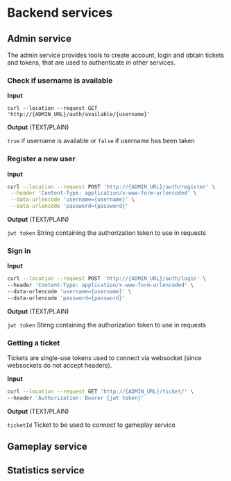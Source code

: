 # Backend services

## Admin service

The admin service provides tools to create account, login and obtain tickets and tokens, that are used to authenticate in other services.

### Check if username is available

**Input**

`curl --location --request GET 'http://{ADMIN_URL}/auth/available/{username}'`

**Output** (TEXT/PLAIN)
 
`true` if username is available or `false` if username has been taken

### Register a new user

**Input**

```bash
curl --location --request POST 'http://{ADMIN_URL}/auth/register' \
 --header 'Content-Type: application/x-www-form-urlencoded' \
 --data-urlencode 'username={username}' \
 --data-urlencode 'password={password}'
```

**Output** (TEXT/PLAIN)

`jwt token` String containing the authorization token to use in requests

### Sign in

**Input**

```bash
curl --location --request POST 'http://{ADMIN_URL}/auth/login' \
--header 'Content-Type: application/x-www-form-urlencoded' \
--data-urlencode 'username={username}' \
--data-urlencode 'password={password}'
```

**Output** (TEXT/PLAIN)

`jwt token` Stirng containing the authorization token to use in requests

### Getting a ticket
Tickets are single-use tokens used to connect via websocket (since websockets do not accept headers).

**Input**
```bash
curl --location --request GET 'http://{ADMIN_URL}/ticket/' \
--header 'Authorization: Bearer {jwt token}'
```

**Output** (TEXT/PLAIN)

`ticketId` Ticket to be used to connect to gameplay service 

## Gameplay service

## Statistics service